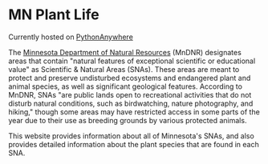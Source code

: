 # MN Plant Life

Currently hosted on [PythonAnywhere](cdufault.pythonanywhere.com)

The [Minnesota Department of Natural Resources](https://www.dnr.state.mn.us/snas/what_are.html) (MnDNR)
designates areas that contain "natural features of exceptional scientific or educational value" as Scientific &
Natural Areas (SNAs). These areas are meant to protect and preserve undisturbed ecosystems and endangered plant and
animal species, as well as significant geological features. According to MnDNR, SNAs "are public lands open to
recreational activities that do not disturb natural conditions, such as birdwatching, nature photography, and
hiking," though some areas may have restricted access in some parts of the year due to their use as breeding grounds
by various protected animals.

This website provides information about all of Minnesota's SNAs, and also provides detailed information about the
plant species that are found in each SNA.
